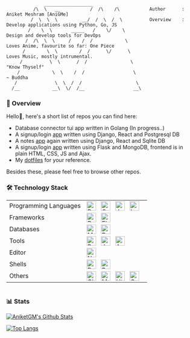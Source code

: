 ```
              __________________ 
          /\  \   __           /  /\    /\           Author      : Aniket Meshram [AniGMe]
         /  \  \  \         __/  /  \  /  \          Overview    : Develop applications using Python, Go, JS
        /    \  \       _____   /    \/    \                       Design and develop tools for DevOps
       /  /\  \  \     /    /  /            \                      Loves Anime, favourite so far: One Piece
      /        \  \        /  /      \/      \                     Loves Music, mostly intrumental.
     /          \  \      /  /                \                    "Know Thyself"
    /            \  \    /  /                  \                                 ~ Buddha
   /              \  \  /  /                    \
  /__            __\  \/  /__                  __\
```

### 🔣 Overview

Hello👋, here's a short list of repos you can find here:

  - Database connector tui app written in Golang (In progress..)
  - A signup/login [app](https://github.com/aniketgm/LoginApp-DRP) written using Django, React and Postgresql DB
  - A notes [app](https://github.com/aniketgm/NotesApp-DjangoReact) again written using Django, React and Sqlite DB
  - A signup/login [app](https://github.com/aniketgm/devops-flask-mongodb) written using Flask and MongoDB, frontend is in plain HTML, CSS, JS and Ajax.
  - My [dotfiles](https://github.com/aniketgm/dotfiles) for your reference.

Besides these, please feel free to browse other repos.

### 🛠 Technology Stack

<table>
    <tr>
        <td>Programming Languages</td>
        <td>
            <img align="left" alt="Python" width="25px" style="padding-right:10px;" src="https://cdn.jsdelivr.net/gh/devicons/devicon/icons/python/python-original.svg" />
            <img align="left" alt="Go" width="25px" style="padding-right:10px;" src="https://cdn.jsdelivr.net/gh/devicons/devicon/icons/go/go-original.svg" />
            <img align="left" alt="JavaScript" width="25px" style="padding-right:10px;" src="https://cdn.jsdelivr.net/gh/devicons/devicon/icons/javascript/javascript-original.svg" />
            <img align="left" alt="Lua" width="25px" style="padding-right:10px;" src="https://cdn.jsdelivr.net/gh/devicons/devicon/icons/lua/lua-original.svg" />
        </td>
    <tr>
    <tr>
        <td>Frameworks</td>
        <td>
            <img align="left" alt="DRF" width="25px" style="padding-right:10px;" src="https://cdn.jsdelivr.net/gh/devicons/devicon/icons/djangorest/djangorest-plain.svg" />
            <img align="left" alt="Flask" width="25px" style="padding-right:10px;" src="https://cdn.jsdelivr.net/gh/devicons/devicon/icons/flask/flask-original.svg" />
        </td>
    </tr>
    <tr>
        <td>Databases</td>
        <td>
            <img align="left" alt="Mongodb" width="25px" style="padding-right:10px;" src="https://cdn.jsdelivr.net/gh/devicons/devicon/icons/mongodb/mongodb-original.svg" />
            <img align="left" alt="Postgresql" width="25px" style="padding-right:10px;" src="https://cdn.jsdelivr.net/gh/devicons/devicon/icons/postgresql/postgresql-original.svg" />
        </td>
    </tr>
    <tr>
        <td>Tools</td>
        <td>
            <img align="left" alt="Docker" width="25px" style="padding-right:10px;" src="https://cdn.jsdelivr.net/gh/devicons/devicon/icons/docker/docker-original.svg" />
            <img align="left" alt="Jenkins" width="25px" style="padding-right:10px;" src="https://cdn.jsdelivr.net/gh/devicons/devicon/icons/jenkins/jenkins-original.svg" />
            <img align="left" alt="Ansible" width="25px" style="padding-right:10px;" src="https://cdn.jsdelivr.net/gh/devicons/devicon/icons/ansible/ansible-original.svg" />
        </td>
    </tr>
    <tr>
        <td>Editor</td>
        <td>
            <img align="left" alt="Neovim" width="25px" style="padding-right:10px;" src="https://cdn.jsdelivr.net/gh/devicons/devicon/icons/neovim/neovim-original.svg" />
        </td>
    </tr>
    <tr>
        <td>Shells</td>
        <td>
            <img align="left" alt="Bash" width="25px" style="padding-right:10px;" src="https://cdn.jsdelivr.net/gh/devicons/devicon/icons/bash/bash-original.svg" />
            <img align="left" alt="PowerShell" width="25px" style="padding-right:10px;" src="https://cdn.jsdelivr.net/gh/devicons/devicon/icons/powershell/powershell-original.svg" />
        </td>
    </tr>
    <tr>
        <td>Others</td>
        <td>
            <img align="left" alt="Git" width="25px" style="padding-right:10px;" src="https://cdn.jsdelivr.net/gh/devicons/devicon/icons/git/git-original.svg" />
            <img align="left" alt="Markdown" width="25px" style="padding-right:10px;" src="https://cdn.jsdelivr.net/gh/devicons/devicon/icons/markdown/markdown-original.svg" />
            <img align="left" alt="Html" width="25px" style="padding-right:10px;" src="https://cdn.jsdelivr.net/gh/devicons/devicon/icons/html5/html5-original.svg" />
            <img align="left" alt="Css" width="25px" style="padding-right:10px;" src="https://cdn.jsdelivr.net/gh/devicons/devicon/icons/css3/css3-original.svg" />
        </td>
    </tr>
</table>

#

### 📊 Stats

[![AniketGM's Github Stats](https://github-readme-stats.vercel.app/api?username=aniketgm&count_private=true&show_icons=true&theme=radical)](https://github.com/aniketgm)

[![Top Langs](https://github-readme-stats.vercel.app/api/top-langs/?username=aniketgm)](https://github.com/aniketgm)

<!--
``` 
            +++++++++++++++++++++            +++++++++++++++++++++++++++++++++++++++++++++++
           + _____________     +            + __    _____________    ________________     +
          + /  _______   /\   +            + /_/\  /  _______   /\  /  ____  ____   /\   +
         + /  /\_____/  / /  ++++++++++++++  \_\/ /  /\_____/__/ / /  /\__/ /\__/  / /  ++++++++++++++
        + /  /_/____/  / / __        __    __    /  / /     \__\/ /  / / / / / /  / / _________     +
       + /  _______   / / /  \      / /\  / /\  /  / / ______    /  / / /_/ / /  / / / _______/\   +
      + /  /\_____/  / / / /\ \    / / / / / / /  / / /__   /\  /  / /  \_\/ /  / / / /______ \/  +
     + /  / /    /  / / / / /\ \  / / / / / / /  / /    /  / / /  / /       /  / / / _______/\   +
    + /  / /    /  / / / / /  \ \/ / / / / / /  /_/____/  / / /  / /       /  / / / /______ \/  +
   + /__/ /    /__/ / /_/ /    \__/ / /_/ / /____________/ / /__/ /       /__/ / /________/\   +
  +  \__\/     \__\/  \_\/      \_\/  \_\/  \____________\/  \__\/        \__\/  \________\/  +
 +                                                                                           +
+++++++++++++++++++++++++++++++++++++++++++++++++++++++++++++++++++++++++++++++++++++++++++++
```
# What I do

  - By profession, I'm a [Python](https://www.python.org)🐍 Developer, working on web frameworks like - [Flask](https://flask.palletsprojects.com/en/2.0.x/) and [Django](https://www.djangoproject.com).
  - I'm also into DevOps CI/CD pipelines using Jenkins, Docker, Ansible and Kubernetes.
  - I use [Neovim](https://neovim.io/) for software development, notetaking, etc.
-->
